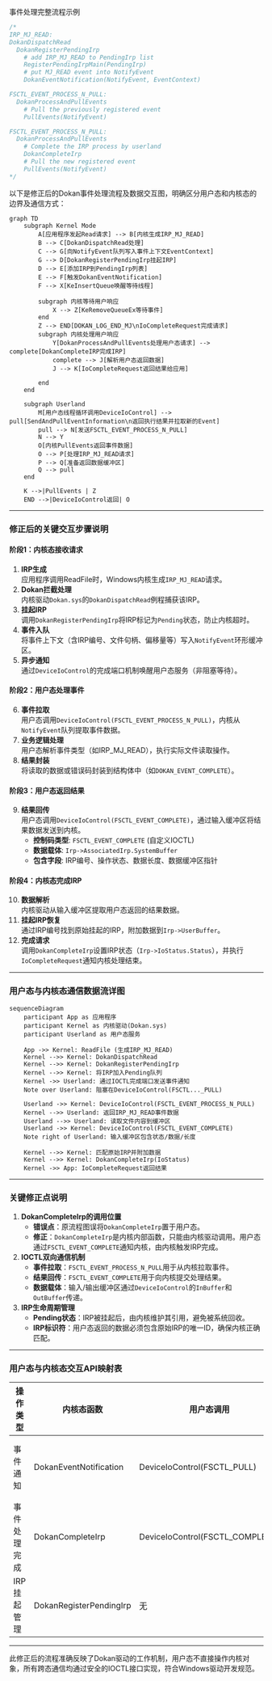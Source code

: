 事件处理完整流程示例

```c
/*
IRP_MJ_READ:
DokanDispatchRead
  DokanRegisterPendingIrp
    # add IRP_MJ_READ to PendingIrp list
    RegisterPendingIrpMain(PendingIrp)
    # put MJ_READ event into NotifyEvent
    DokanEventNotification(NotifyEvent, EventContext)

FSCTL_EVENT_PROCESS_N_PULL:
  DokanProcessAndPullEvents
    # Pull the previously registered event
    PullEvents(NotifyEvent)

FSCTL_EVENT_PROCESS_N_PULL:
  DokanProcessAndPullEvents
    # Complete the IRP process by userland
    DokanCompleteIrp
    # Pull the new registered event
    PullEvents(NotifyEvent)
*/
```

以下是修正后的Dokan事件处理流程及数据交互图，明确区分用户态和内核态的边界及通信方式：

```mermaid
graph TD
    subgraph Kernel Mode
        A[应用程序发起Read请求] --> B[内核生成IRP_MJ_READ]
        B --> C[DokanDispatchRead处理]
        C --> G[向NotifyEvent队列写入事件上下文EventContext]
        G --> D[DokanRegisterPendingIrp挂起IRP]
        D --> E[添加IRP到PendingIrp列表]
        E --> F[触发DokanEventNotification]
        F --> X[KeInsertQueue唤醒等待线程]        
        
        subgraph 内核等待用户响应
            X --> Z[KeRemoveQueueEx等待事件]
        end
	    Z --> END[DOKAN_LOG_END_MJ\nIoCompleteRequest完成请求]
	    subgraph 内核处理用户响应
            Y[DokanProcessAndPullEvents处理用户态请求] --> complete[DokanCompleteIRP完成IRP]
            complete --> J[解析用户态返回数据]
            J --> K[IoCompleteRequest返回结果给应用]
            
        end
    end

    subgraph Userland
        M[用户态线程循环调用DeviceIoControl] --> pull[SendAndPullEventInformation\n返回执行结果并拉取新的Event]
        pull --> N[发送FSCTL_EVENT_PROCESS_N_PULL]
        N --> Y
        O[内核PullEvents返回事件数据]
        O --> P[处理IRP_MJ_READ请求]
        P --> Q[准备返回数据缓冲区]
        Q --> pull
    end

	K -->|PullEvents | Z
    END -->|DeviceIoControl返回| O
```

------

### 修正后的关键交互步骤说明

#### 阶段1：内核态接收请求

1. **IRP生成**  
   应用程序调用ReadFile时，Windows内核生成`IRP_MJ_READ`请求。
2. **Dokan拦截处理**  
   内核驱动`Dokan.sys`的`DokanDispatchRead`例程捕获该IRP。
3. **挂起IRP**  
   调用`DokanRegisterPendingIrp`将IRP标记为`Pending`状态，防止内核超时。
4. **事件入队**  
   将事件上下文（含IRP编号、文件句柄、偏移量等）写入`NotifyEvent`环形缓冲区。
5. **异步通知**  
   通过`DeviceIoControl`的完成端口机制唤醒用户态服务（非阻塞等待）。

#### 阶段2：用户态处理事件

6. **事件拉取**  
   用户态调用`DeviceIoControl(FSCTL_EVENT_PROCESS_N_PULL)`，内核从`NotifyEvent`队列提取事件数据。
7. **业务逻辑处理**  
   用户态解析事件类型（如IRP_MJ_READ），执行实际文件读取操作。
8. **结果封装**  
   将读取的数据或错误码封装到结构体中（如`DOKAN_EVENT_COMPLETE`）。

#### 阶段3：用户态返回结果

9. **结果回传**  
   用户态调用`DeviceIoControl(FSCTL_EVENT_COMPLETE)`，通过输入缓冲区将结果数据发送到内核。
   - **控制码类型**: `FSCTL_EVENT_COMPLETE` (自定义IOCTL)
   - **数据载体**: `Irp->AssociatedIrp.SystemBuffer`
   - **包含字段**: IRP编号、操作状态、数据长度、数据缓冲区指针

#### 阶段4：内核态完成IRP

10. **数据解析**  
    内核驱动从输入缓冲区提取用户态返回的结果数据。
11. **挂起IRP恢复**  
    通过IRP编号找到原始挂起的IRP，附加数据到`Irp->UserBuffer`。
12. **完成请求**  
    调用`DokanCompleteIrp`设置IRP状态（`Irp->IoStatus.Status`），并执行`IoCompleteRequest`通知内核处理结束。

------

### 用户态与内核态通信数据流详图

```mermaid
sequenceDiagram
    participant App as 应用程序
    participant Kernel as 内核驱动(Dokan.sys)
    participant Userland as 用户态服务

    App ->> Kernel: ReadFile (生成IRP_MJ_READ)
    Kernel -->> Kernel: DokanDispatchRead
    Kernel -->> Kernel: DokanRegisterPendingIrp
    Kernel -->> Kernel: 将IRP加入Pending队列
    Kernel ->> Userland: 通过IOCTL完成端口发送事件通知
    Note over Userland: 阻塞在DeviceIoControl(FSCTL..._PULL)

    Userland ->> Kernel: DeviceIoControl(FSCTL_EVENT_PROCESS_N_PULL)
    Kernel -->> Userland: 返回IRP_MJ_READ事件数据
    Userland -->> Userland: 读取文件内容到缓冲区
    Userland ->> Kernel: DeviceIoControl(FSCTL_EVENT_COMPLETE)
    Note right of Userland: 输入缓冲区包含状态/数据/长度

    Kernel -->> Kernel: 匹配原始IRP并附加数据
    Kernel -->> Kernel: DokanCompleteIrp(IoStatus)
    Kernel ->> App: IoCompleteRequest返回结果
```

------

### 关键修正点说明

1. **DokanCompleteIrp的调用位置**  
   - **错误点**：原流程图误将`DokanCompleteIrp`置于用户态。
   - **修正**：`DokanCompleteIrp`是内核内部函数，只能由内核驱动调用。用户态通过`FSCTL_EVENT_COMPLETE`通知内核，由内核触发IRP完成。
2. **IOCTL双向通信机制**  
   - **事件拉取**：`FSCTL_EVENT_PROCESS_N_PULL`用于从内核拉取事件。
   - **结果回传**：`FSCTL_EVENT_COMPLETE`用于向内核提交处理结果。
   - **数据载体**：输入/输出缓冲区通过`DeviceIoControl`的`InBuffer`和`OutBuffer`传递。
3. **IRP生命周期管理**  
   - **Pending状态**：IRP被挂起后，由内核维护其引用，避免被系统回收。
   - **IRP标识符**：用户态返回的数据必须包含原始IRP的唯一ID，确保内核正确匹配。

------

### 用户态与内核态交互API映射表

| 操作类型     | 内核态函数              | 用户态调用                      | 通信方向          |
| ------------ | ----------------------- | ------------------------------- | ----------------- |
| 事件通知     | DokanEventNotification  | DeviceIoControl(FSCTL_PULL)     | 内核→用户（异步） |
| 事件处理完成 | DokanCompleteIrp        | DeviceIoControl(FSCTL_COMPLETE) | 用户→内核（同步） |
| IRP挂起管理  | DokanRegisterPendingIrp | 无                              | 内核内部操作      |

------

此修正后的流程准确反映了Dokan驱动的工作机制，用户态不直接操作内核对象，所有跨态通信均通过安全的IOCTL接口实现，符合Windows驱动开发规范。